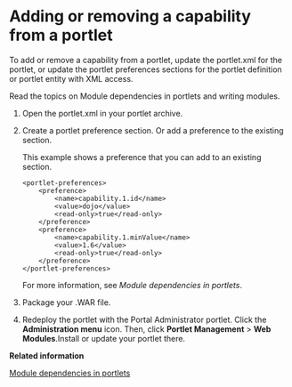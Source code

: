 # Adding or removing a capability from a portlet

To add or remove a capability from a portlet, update the portlet.xml for the portlet, or update the portlet preferences sections for the portlet definition or portlet entity with XML access.

Read the topics on Module dependencies in portlets and writing modules.

1.  Open the portlet.xml in your portlet archive.

2.  Create a portlet preference section. Or add a preference to the existing section.

    This example shows a preference that you can add to an existing section.

    ```
    <portlet-preferences>
        <preference>
            <name>capability.1.id</name>
            <value>dojo</value>
            <read-only>true</read-only>
        </preference>
        <preference>
            <name>capability.1.minValue</name>
            <value>1.6</value>
            <read-only>true</read-only>
        </preference> 
    </portlet-preferences>
    
    ```

    For more information, see *Module dependencies in portlets*.

3.  Package your .WAR file.

4.  Redeploy the portlet with the Portal Administrator portlet. Click the **Administration menu** icon. Then, click **Portlet Management** \> **Web Modules**.Install or update your portlet there.



**Related information**  


[Module dependencies in portlets](../dev-theme/themeopt_mod_capfilters.md)

